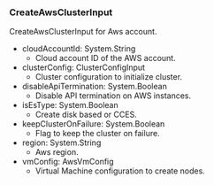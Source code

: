 ### CreateAwsClusterInput
CreateAwsClusterInput for Aws account.

- cloudAccountId: System.String
  - Cloud account ID of the AWS account.
- clusterConfig: ClusterConfigInput
  - Cluster configuration to initialize cluster.
- disableApiTermination: System.Boolean
  - Disable API termination on AWS instances.
- isEsType: System.Boolean
  - Create disk based or CCES.
- keepClusterOnFailure: System.Boolean
  - Flag to keep the cluster on failure.
- region: System.String
  - Aws region.
- vmConfig: AwsVmConfig
  - Virtual Machine configuration to create nodes.
